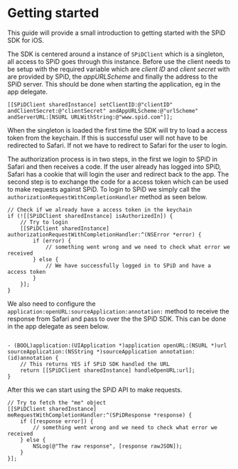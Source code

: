 Getting started
==========

This guide will provide a small introduction to getting started with the SPiD SDK for iOS.

The SDK is centered around a instance of `SPiDClient` which is a singleton, all access to SPiD goes through this instance.
Before use the client needs to be setup with the required variable which are _client ID_ and _client secret_ with are provided by SPiD, the _appURLScheme_ and finally the address to the SPiD server.
This should be done when starting the application, eg in the app delegate.

<pre><code>[[SPiDClient sharedInstance] setClientID:@"clientID" andClientSecret:@"clientSecret" andAppURLScheme:@"urlScheme" andServerURL:[NSURL URLWithString:@"www.spid.com"]];</code></pre>

When the singleton is loaded the first time the SDK will try to load a access token from the keychain. If this is successful user will not have to be redirected to Safari.
If not we have to redirect to Safari for the user to login.

The authorization process is in two steps, in the first we login to SPiD in Safari and then receives a code. If the user already has logged into SPiD, Safari has a cookie that will login the user and redirect back to the app.
The second step is to exchange the code for a access token which can be used to make requests against SPiD. To login to SPiD we simply call the `authorizationRequestWithCompletionHandler` method as seen below.


<pre><code>// Check if we already have a access token in the keychain
if (![[SPiDClient sharedInstance] isAuthorizedIn]) {
    // Try to login
    [[SPiDClient sharedInstance] authorizationRequestWithCompletionHandler:^(NSError *error) {
        if (error) {
            // something went wrong and we need to check what error we received
        } else {
            // We have successfully logged in to SPiD and have a access token
        }
    }];
}
</code></pre>

We also need to configure the `application:openURL:sourceApplication:annotation:` method to receive the response from Safari and pass to over the the SPiD SDK. This can be done in the app delegate as seen below.

<pre><code>
- (BOOL)application:(UIApplication *)application openURL:(NSURL *)url sourceApplication:(NSString *)sourceApplication annotation:(id)annotation {
    // This returns YES if SPiD SDK handled the URL
    return [[SPiDClient sharedInstance] handleOpenURL:url];
}
</code></pre>

After this we can start using the SPiD API to make requests.

<pre><code>// Try to fetch the "me" object
[[SPiDClient sharedInstance] meRequestWithCompletionHandler:^(SPiDResponse *response) {
    if ([response error]) {
        // something went wrong and we need to check what error we received
    } else {
        NSLog(@"The raw response", [response rawJSON]);
    }
}];
</code></pre>